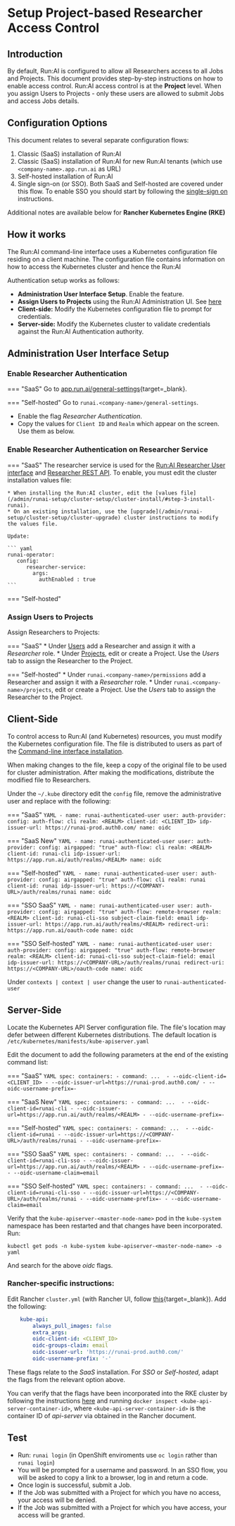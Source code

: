 # Setup Project-based Researcher Access Control

## Introduction

By default, Run:AI is configured to allow all Researchers access to all Jobs and Projects.  This document provides step-by-step instructions on how to enable access control. Run:AI access control is at the __Project__ level. When you assign Users to Projects - only these users are allowed to submit Jobs and access Jobs details. 

## Configuration Options

This document relates to several separate configuration flows: 

1. Classic (SaaS) installation of Run:AI 
2. Classic (SaaS) installation of Run:AI for new Run:AI tenants (which use `<company-name>.app.run.ai` as URL)
3. Self-hosted installation of Run:AI
4. Single sign-on (or SSO). Both SaaS and Self-hosted are covered under this flow. To enable SSO you should start by following the [single-sign on](sso.md) instructions.

Additional notes are available below for  __Rancher Kubernetes Engine (RKE)__


## How it works

The Run:AI command-line interface uses a Kubernetes configuration file residing on a client machine. The configuration file contains information on how to access the Kubernetes cluster and hence the Run:AI 

Authentication setup works as follows:

* __Administration User Interface Setup__. Enable the feature.
* __Assign Users to Projects__ using the Run:AI Administration UI. See [here](../../admin-ui-setup/project-setup/#assign-users-to-project)
* __Client-side:__ Modify the Kubernetes configuration file to prompt for credentials.
* __Server-side:__ Modify the Kubernetes cluster to validate credentials against the Run:AI Authentication authority. 


## Administration User Interface Setup

### Enable Researcher Authentication

=== "SaaS" 
    Go to [app.run.ai/general-settings](https://app.run.ai/general-settings){target=_blank}.

=== "Self-hosted"
    Go to `runai.<company-name>/general-settings`.


* Enable the flag _Researcher Authentication_.
* Copy the values for `Client ID` and `Realm` which appear on the screen. Use them as below. 

### Enable Researcher Authentication on Researcher Service

=== "SaaS" 
    The researcher service is used for the [Run:AI Researcher User interface](../../../researcher-setup/researcher-ui-setup/) and [Researcher REST API](../../../../developer/researcher-rest-api/overview/). To enable, you must edit the cluster installation values file:

    * When installing the Run:AI cluster, edit the [values file](/admin/runai-setup/cluster-setup/cluster-install/#step-3-install-runai).
    * On an existing installation, use the [upgrade](/admin/runai-setup/cluster-setup/cluster-upgrade) cluster instructions to modify the values file.

    Update:

    ``` yaml
    runai-operator:
       config:
          researcher-service:
            args:
              authEnabled : true
    ```

=== "Self-hosted"

### Assign Users to Projects

Assign Researchers to Projects:

=== "SaaS" 
    * Under [Users](https://app.run.ai/permissions) add a Researcher and assign it with a _Researcher_ role.
    * Under [Projects](https://app.run.ai/projects), edit or create a Project. Use the _Users_ tab to assign the Researcher to the Project. 

=== "Self-hosted"
    * Under `runai.<company-name>/permissions` add a Researcher and assign it with a _Researcher_ role.
    * Under `runai.<company-name>/projects`, edit or create a Project. Use the _Users_ tab to assign the Researcher to the Project. 

## Client-Side

To control access to Run:AI (and Kubernetes) resources, you must modify the Kubernetes configuration file. The file is distributed to users as part of the [Command-line interface installation](../../../researcher-setup/cli-install#kubernetes-configuration). 

When making changes to the file, keep a copy of the original file to be used for cluster administration. After making the modifications, distribute the modified file to Researchers. 

Under the `~/.kube` directory edit the `config` file, remove the administrative user and replace with the following:

=== "SaaS" 
    ``` YAML
    - name: runai-authenticated-user
      user:
        auth-provider:
          config:
            auth-flow: cli
            realm: <REALM>
            client-id: <CLIENT_ID>
            idp-issuer-url: https://runai-prod.auth0.com/
          name: oidc
    ```

=== "SaaS New" 
    ``` YAML
    - name: runai-authenticated-user
      user:
        auth-provider:
          config:
            airgapped: "true"
            auth-flow: cli
            realm: <REALM>
            client-id: runai-cli
            idp-issuer-url: https://app.run.ai/auth/realms/<REALM>
          name: oidc
    ```

=== "Self-hosted"
    ``` YAML
    - name: runai-authenticated-user
      user:
        auth-provider:
          config:
            airgapped: "true"
            auth-flow: cli
            realm: runai
            client-id: runai
            idp-issuer-url: https://<COMPANY-URL>/auth/realms/runai
          name: oidc
    ```

=== "SSO SaaS" 
    ``` YAML
    - name: runai-authenticated-user
      user:
        auth-provider:
          config:
            airgapped: "true"
            auth-flow: remote-browser
            realm: <REALM>
            client-id: runai-cli-sso
            subject-claim-field: email
            idp-issuer-url: https://app.run.ai/auth/realms/<REALM>
            redirect-uri: https://app.run.ai/oauth-code
          name: oidc
    ```

=== "SSO Self-hosted" 
    ``` YAML
    - name: runai-authenticated-user
      user:
        auth-provider:
          config:
            airgapped: "true"
            auth-flow: remote-browser
            realm: <REALM>
            client-id: runai-cli-sso
            subject-claim-field: email
            idp-issuer-url: https://<COMPANY-URL>/auth/realms/runai
            redirect-uri: https://<COMPANY-URL>/oauth-code
          name: oidc
    ```


Under `contexts | context | user` change the user to `runai-authenticated-user`


## Server-Side

Locate the Kubernetes API Server configuration file. The file's location may defer between different Kubernetes distributions. The default location is `/etc/kubernetes/manifests/kube-apiserver.yaml`

Edit the document to add the following parameters at the end of the existing command list:


=== "SaaS" 
    ``` YAML
    spec:
      containers:
      - command:
        ... 
        - --oidc-client-id=<CLIENT_ID>
        - --oidc-issuer-url=https://runai-prod.auth0.com/
        - --oidc-username-prefix=-
    ```

=== "SaaS New" 
    ``` YAML
    spec:
      containers:
      - command:
        ... 
        - --oidc-client-id=runai-cli
        - --oidc-issuer-url=https://app.run.ai/auth/realms/<REALM>
        - --oidc-username-prefix=-
    ```

=== "Self-hosted"
    ``` YAML
    spec:
        containers:
        - command:
        ... 
        - --oidc-client-id=runai
        - --oidc-issuer-url=https://<COMPANY-URL>/auth/realms/runai
        - --oidc-username-prefix=-
    ```
 
    
=== "SSO SaaS" 
    ``` YAML
    spec:
      containers:
      - command:
        ... 
        - --oidc-client-id=runai-cli-sso
        - --oidc-issuer-url=https://app.run.ai/auth/realms/<REALM>
        - --oidc-username-prefix=-
        - --oidc-username-claim=email
    ``` 

=== "SSO Self-hosted" 
    ``` YAML
    spec:
      containers:
      - command:
        ... 
        - --oidc-client-id=runai-cli-sso
        - --oidc-issuer-url=https://<COMPANY-URL>/auth/realms/runai
        - --oidc-username-prefix=-
        - --oidc-username-claim=email
    ``` 


Verify that the `kube-apiserver-<master-node-name>` pod in the `kube-system` namespace has been restarted and that changes have been incorporated. Run:

```
kubectl get pods -n kube-system kube-apiserver-<master-node-name> -o yaml
```

And search for the above _oidc_ flags. 

### Rancher-specific instructions:


Edit Rancher `cluster.yml` (with Rancher UI, follow [this](https://rancher.com/docs/rancher/v2.x/en/cluster-admin/editing-clusters/#editing-clusters-in-the-rancher-ui){target=_blank}). Add the following:

``` YAML
    kube-api:
        always_pull_images: false
        extra_args:
        oidc-client-id: <CLIENT_ID>
        oidc-groups-claim: email
        oidc-issuer-url: 'https://runai-prod.auth0.com/'
        oidc-username-prefix: '-'
```

These flags relate to the _SaaS_ installation. For _SSO_ or _Self-hosted_, adapt the flags from the relevant option above. 

You can verify that the flags have been incorporated into the RKE cluster by following the instructions [here](https://rancher.com/docs/rancher/v2.x/en/troubleshooting/kubernetes-components/controlplane/) and running `docker inspect <kube-api-server-container-id>`, where `<kube-api-server-container-id>` is the container ID of _api-server_ via obtained in the Rancher document. 


## Test

* Run: `runai login` (in OpenShift enviroments use `oc login` rather than `runai login`)
* You will be prompted for a username and password. In an SSO flow, you will be asked to copy a link to a browser, log in and return a code. 
* Once login is successful, submit a Job.
* If the Job was submitted with a Project for which you have no access, your access will be denied. 
* If the Job was submitted with a Project for which you have access, your access will be granted.

 
